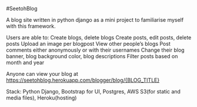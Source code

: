 #SeetohBlog

A blog site written in python django as a mini project to familiarise myself with this framework.

Users are able to:
Create blogs, delete blogs
Create posts, edit posts, delete posts
Upload an image per blogpost
View other people’s blogs
Post comments either anonymously or with their usernames
Change their blog banner, blog background color, blog descriptions
Filter posts based on month and year

Anyone can view your blog at https://seetohblog.herokuapp.com/blogger/blog/{BLOG_TITLE}

Stack:
Python Django, Bootstrap for UI, Postgres, AWS S3(for static and media files), Heroku(hosting)